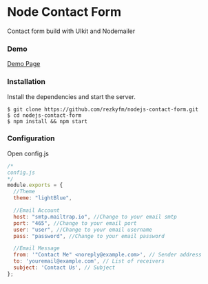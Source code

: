 # Node Contact Form
Contact form build with UIkit and Nodemailer

### Demo
[Demo Page](https://nodejs-contact-form-e6527.firebaseapp.com/demo)

### Installation
Install the dependencies and start the server.
```
$ git clone https://github.com/rezkyfm/nodejs-contact-form.git
$ cd nodejs-contact-form
$ npm install && npm start
```

### Configuration
Open config.js
```javascript
/* 
config.js
*/
module.exports = {
  //Theme
  theme: "lightBlue",

  //Email Account
  host: "smtp.mailtrap.io", //Change to your email smtp
  port: "465", //Change to your email port
  user: "user", //Change to your email username
  pass: "password", //Change to your email password

  //Email Message
  from: '"Contact Me" <noreply@example.com>', // Sender address
  to: 'youremail@example.com', // List of receivers
  subject: 'Contact Us', // Subject
};
```
